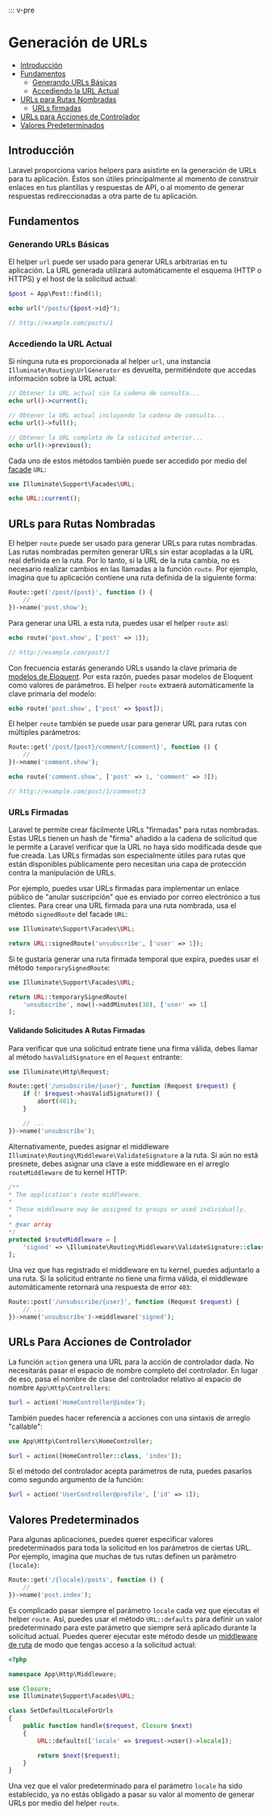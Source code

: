 ::: v-pre

# Generación de URLs

- [Introducción](#introduction)
- [Fundamentos](#the-basics)
    - [Generando URLs Básicas](#generating-basic-urls)
    - [Accediendo la URL Actual](#accessing-the-current-url)
- [URLs para Rutas Nombradas](#urls-for-named-routes)
    - [URLs firmadas](#signed-urls)
- [URLs para Acciones de Controlador](#urls-for-controller-actions)
- [Valores Predeterminados](#default-values)

<a name="introduction"></a>
## Introducción

Laravel proporciona varios helpers para asistirte en la generación de URLs para tu aplicación. Éstos son útiles principalmente al momento de construir enlaces en tus plantillas y respuestas de API, o al momento de generar respuestas redireccionadas a otra parte de tu aplicación.

<a name="the-basics"></a>
## Fundamentos

<a name="generating-basic-urls"></a>
### Generando URLs Básicas

El helper `url` puede ser usado para generar URLs arbitrarias en tu aplicación. La URL generada utilizará automáticamente el esquema (HTTP o HTTPS) y el host de la solicitud actual:

```php
$post = App\Post::find(1);

echo url("/posts/{$post->id}");

// http://example.com/posts/1
```

<a name="accessing-the-current-url"></a>
### Accediendo la URL Actual

Si ninguna ruta es proporcionada al helper `url`, una instancia `Illuminate\Routing\UrlGenerator` es devuelta, permitiéndote que accedas información sobre la URL actual:

```php
// Obtener la URL actual sin la cadena de consulta...
echo url()->current();

// Obtener la URL actual incluyendo la cadena de consulta...
echo url()->full();

// Obtener la URL completa de la solicitud anterior...
echo url()->previous();
```

Cada uno de estos métodos también puede ser accedido por medio del [facade](/docs/{{version}}/facades) `URL`:

```php
use Illuminate\Support\Facades\URL;

echo URL::current();
```

<a name="urls-for-named-routes"></a>
## URLs para Rutas Nombradas

El helper `route` puede ser usado para generar URLs para rutas nombradas. Las rutas nombradas permiten generar URLs sin estar acopladas a la URL real definida en la ruta. Por lo tanto, si la URL de la ruta cambia, no es necesario realizar cambios en las llamadas a la función `route`. Por ejemplo, imagina que tu aplicación contiene una ruta definida de la siguiente forma:

```php
Route::get('/post/{post}', function () {
    //
})->name('post.show');
```

Para generar una URL a esta ruta, puedes usar el helper `route` así:

```php
echo route('post.show', ['post' => 1]);

// http://example.com/post/1
```

Con frecuencia estarás generando URLs usando la clave primaria de [modelos de Eloquent](/docs/{{version}}/eloquent). Por esta razón, puedes pasar modelos de Eloquent como valores de parámetros. El helper `route` extraerá automáticamente la clave primaria del modelo:

```php
echo route('post.show', ['post' => $post]);
```

El helper `route` también se puede usar para generar URL para rutas con múltiples parámetros:

```php
Route::get('/post/{post}/comment/{comment}', function () {
    //
})->name('comment.show');

echo route('comment.show', ['post' => 1, 'comment' => 3]);

// http://example.com/post/1/comment/3
```

<a name="signed-urls"></a>
### URLs Firmadas

Laravel te permite crear fácilmente URLs "firmadas" para rutas nombradas. Estas URLs tienen un hash de "firma" añadido a la cadena de solicitud que le permite a Laravel verificar que la URL no haya sido modificada desde que fue creada. Las URLs firmadas son especialmente útiles para rutas que están disponibles públicamente pero necesitan una capa de protección contra la manipulación de URLs.

Por ejemplo, puedes usar URLs firmadas para implementar un enlace público de "anular suscripción" que es enviado por correo electrónico a tus clientes. Para crear una URL firmada para una ruta nombrada, usa el método `signedRoute` del facade `URL`:

```php
use Illuminate\Support\Facades\URL;

return URL::signedRoute('unsubscribe', ['user' => 1]);
```

Si te gustaría generar una ruta firmada temporal que expira, puedes usar el método `temporarySignedRoute`:

```php
use Illuminate\Support\Facades\URL;

return URL::temporarySignedRoute(
    'unsubscribe', now()->addMinutes(30), ['user' => 1]
);
```

#### Validando Solicitudes A Rutas Firmadas

Para verificar que una solicitud entrate tiene una firma válida, debes llamar al método `hasValidSignature` en el `Request` entrante:

```php
use Illuminate\Http\Request;

Route::get('/unsubscribe/{user}', function (Request $request) {
    if (! $request->hasValidSignature()) {
        abort(401);
    }

    // ...
})->name('unsubscribe');
```

Alternativamente, puedes asignar el middleware `Illuminate\Routing\Middleware\ValidateSignature` a la ruta. Si aún no está presnete, debes asignar una clave a este middleware en el arreglo `routeMiddleware` de tu kernel HTTP:

```php
/**
* The application's route middleware.
*
* These middleware may be assigned to groups or used individually.
*
* @var array
*/
protected $routeMiddleware = [
    'signed' => \Illuminate\Routing\Middleware\ValidateSignature::class,
];
```

Una vez que has registrado el middleware en tu kernel, puedes adjuntarlo a una ruta. Si la solicitud entrante no tiene una firma válida, el middleware automáticamente retornará una respuesta de error `403`:

```php
Route::post('/unsubscribe/{user}', function (Request $request) {
    // ...
})->name('unsubscribe')->middleware('signed');
```

<a name="urls-for-controller-actions"></a>
## URLs Para Acciones de Controlador

La función `action` genera una URL para la acción de controlador dada. No necesitarás pasar el espacio de nombre completo del controlador. En lugar de eso, pasa el nombre de clase del controlador relativo al espacio de nombre `App\Http\Controllers`:

```php
$url = action('HomeController@index');
```

También puedes hacer referencia a acciones con una sintaxis de arreglo "callable":

```php
use App\Http\Controllers\HomeController;

$url = action([HomeController::class, 'index']);
```

Si el método del controlador acepta parámetros de ruta, puedes pasarlos como segundo argumento de la función:

```php
$url = action('UserController@profile', ['id' => 1]);
```

<a name="default-values"></a>
## Valores Predeterminados

Para algunas aplicaciones, puedes querer especificar valores predeterminados para toda la solicitud en los parámetros de ciertas URL. Por ejemplo, imagina que muchas de tus rutas definen un parámetro `{locale}`:

```php
Route::get('/{locale}/posts', function () {
    //
})->name('post.index');
```

Es complicado pasar siempre el parámetro `locale` cada vez que ejecutas el helper `route`. Así, puedes usar el método `URL::defaults` para definir un valor predeterminado para este parámetro que siempre será aplicado durante la solicitud actual. Puedes querer ejecutar este método desde un [middleware de ruta](/docs/{{version}}/middleware#assigning-middleware-to-routes) de modo que tengas acceso a la solicitud actual:

```php
<?php

namespace App\Http\Middleware;

use Closure;
use Illuminate\Support\Facades\URL;

class SetDefaultLocaleForUrls
{
    public function handle($request, Closure $next)
    {
        URL::defaults(['locale' => $request->user()->locale]);

        return $next($request);
    }
}
```

Una vez que el valor predeterminado para el parámetro `locale` ha sido establecido, ya no estás obligado a pasar su valor al momento de generar URLs por medio del helper `route`.
